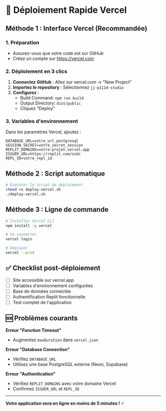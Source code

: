 # 🚀 Déploiement Rapide Vercel

## Méthode 1 : Interface Vercel (Recommandée)

### 1. Préparation
- Assurez-vous que votre code est sur GitHub
- Créez un compte sur https://vercel.com

### 2. Déploiement en 3 clics
1. **Connectez GitHub** : Allez sur vercel.com → "New Project"
2. **Importez le repository** : Sélectionnez `jj-p1114-studio`
3. **Configurez** :
   - Build Command: `npm run build`
   - Output Directory: `dist/public`
   - Cliquez "Deploy"

### 3. Variables d'environnement
Dans les paramètres Vercel, ajoutez :
```
DATABASE_URL=votre_url_postgresql
SESSION_SECRET=votre_secret_session
REPLIT_DOMAINS=votre-projet.vercel.app
ISSUER_URL=https://replit.com/oidc
REPL_ID=votre_repl_id
```

## Méthode 2 : Script automatique

```bash
# Exécuter le script de déploiement
chmod +x deploy-vercel.sh
./deploy-vercel.sh
```

## Méthode 3 : Ligne de commande

```bash
# Installer Vercel CLI
npm install -g vercel

# Se connecter
vercel login

# Déployer
vercel --prod
```

## ✅ Checklist post-déploiement

- [ ] Site accessible sur vercel.app
- [ ] Variables d'environnement configurées
- [ ] Base de données connectée
- [ ] Authentification Replit fonctionnelle
- [ ] Test complet de l'application

## 🆘 Problèmes courants

**Erreur "Function Timeout"**
- Augmentez `maxDuration` dans `vercel.json`

**Erreur "Database Connection"**
- Vérifiez `DATABASE_URL`
- Utilisez une base PostgreSQL externe (Neon, Supabase)

**Erreur "Authentication"**
- Vérifiez `REPLIT_DOMAINS` avec votre domaine Vercel
- Confirmez `ISSUER_URL` et `REPL_ID`

---

**Votre application sera en ligne en moins de 5 minutes !** ⚡